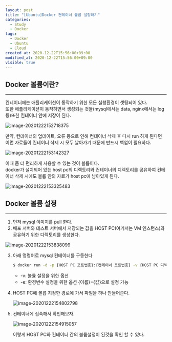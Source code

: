 ```yaml
---
layout: post
title: "[Ubuntu]Docker 컨테이너 볼륨 설정하기"
categories:
  - Study
  - Docker
tags:
  - Docker
  - Ubuntu
  - Cloud
created_at: 2020-12-22T15:56:00+09:00
modified_at: 2020-12-22T15:56:00+09:00
visible: true
---
```


## Docker 볼륨이란?
---
컨테이너에는 애플리케이션이 동작하기 위한 모든 실행환경이 셋팅되어 있다.<br/>
또한 애플리케이션이 동작하면서 생성되는 것들(mysql에서는 data, nginx에서는 log 등)또한 컨테이너 안에 저장이 된다.<br/>

![image-20201222152718375](../../assets/img/2020-12-22-%EC%9A%B0%EB%B6%84%ED%88%AC-Docker-mysql-%EC%BB%A8%ED%85%8C%EC%9D%B4%EB%84%88-%EB%B3%BC%EB%A5%A8-%EC%84%A4%EC%A0%95%ED%95%98%EA%B8%B0/컨테이너.png)

만약, 컨테이너의 업데이트, 오류 등으로 인해 컨테이너 삭제 후 다시 run 하게 된다면 이런 자료들이 컨테이너 삭제 시 모두 날아가기 때문에 반드시 백업이 필요하다.<br/>

![image-20201222153142327](../../assets/img/2020-12-22-%EC%9A%B0%EB%B6%84%ED%88%AC-Docker-mysql-%EC%BB%A8%ED%85%8C%EC%9D%B4%EB%84%88-%EB%B3%BC%EB%A5%A8-%EC%84%A4%EC%A0%95%ED%95%98%EA%B8%B0/볼륨미지정.png)

이때 좀 더 편리하게 사용할 수 있는 것이 볼륨이다.<br/>
docker가 설치되어 있는 host pc의 디렉토리와 컨테이너의 디렉토리를 공유하여 컨테이너 삭제 시에도 볼륨 안의 자료가 host pc에 남아있게 된다.

![image-20201222153325483](../../assets/img/2020-12-22-%EC%9A%B0%EB%B6%84%ED%88%AC-Docker-mysql-%EC%BB%A8%ED%85%8C%EC%9D%B4%EB%84%88-%EB%B3%BC%EB%A5%A8-%EC%84%A4%EC%A0%95%ED%95%98%EA%B8%B0/볼륨지정.png)



## Docker 볼륨 설정

---

1. 먼저 mysql 이미지를 pull 한다.
2. 배포 서버와 테스트 서버에서 저장되는 값을 HOST PC(여기서는 VM 인스턴스)와 공유하기 위한 디렉토리를 생성한다.

![image-20201222153838099](../../assets/img/2020-12-22-%EC%9A%B0%EB%B6%84%ED%88%AC-Docker-mysql-%EC%BB%A8%ED%85%8C%EC%9D%B4%EB%84%88-%EB%B3%BC%EB%A5%A8-%EC%84%A4%EC%A0%95%ED%95%98%EA%B8%B0/볼륨디렉토리생성.png)

3. 아래 명령어로 mysql 컨테이너를 구동한다

   ```bash
   $ docker run -d -p {HOST PC 포트번호}:{컨테이너 포트번호} -v {HOST PC 디렉토리 경로}:{컨테이너 디렉토리 경로} -e MYSQL_ROOT_PASSWORD={설정하고싶은 mysql root password} --name {컨테이너 이름} {이미지 이름}
   ```

   * -v: 볼륨 설정을 위한 옵션
   * -e: 환경변수 설정을 위한 옵션 {이름}={값}으로 설정 가능

4. HOST PC에 볼륨 지정한 경로에 가서 파일을 하나 만들어준다.

   ![image-20201222154802798](../../assets/img/2020-12-22-%EC%9A%B0%EB%B6%84%ED%88%AC-Docker-mysql-%EC%BB%A8%ED%85%8C%EC%9D%B4%EB%84%88-%EB%B3%BC%EB%A5%A8-%EC%84%A4%EC%A0%95%ED%95%98%EA%B8%B0/볼륨확인1.png)

5. 컨테이너에 접속해서 확인해보자.

   ![image-20201222154915057](../../assets/img/2020-12-22-%EC%9A%B0%EB%B6%84%ED%88%AC-Docker-mysql-%EC%BB%A8%ED%85%8C%EC%9D%B4%EB%84%88-%EB%B3%BC%EB%A5%A8-%EC%84%A4%EC%A0%95%ED%95%98%EA%B8%B0/볼륨확인2.png)

   이렇게 HOST PC와 컨테이너 간의 볼륨설정이 된것을 확인 할 수 있다.
